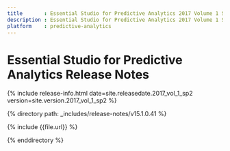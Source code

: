 ```yaml
---
title       : Essential Studio for Predictive Analytics 2017 Volume 1 Service  Pack 2 Release Notes
description : Essential Studio for Predictive Analytics 2017 Volume 1 Service  Pack 2 Release Notes
platform    : predictive-analytics
---
```


# Essential Studio for Predictive Analytics Release Notes 

{% include release-info.html date=site.releasedate.2017_vol_1_sp2 version=site.version.2017_vol_1_sp2 %} 

{% directory path: _includes/release-notes/v15.1.0.41 %}

{% include {{file.url}} %}

{% enddirectory %}